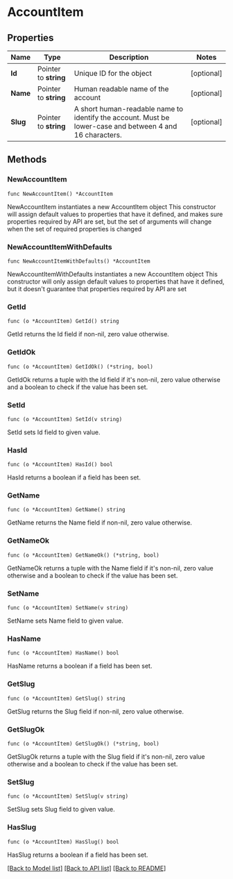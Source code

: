 # AccountItem

## Properties

Name | Type | Description | Notes
------------ | ------------- | ------------- | -------------
**Id** | Pointer to **string** | Unique ID for the object | [optional] 
**Name** | Pointer to **string** | Human readable name of the account | [optional] 
**Slug** | Pointer to **string** | A short human-readable name to identify the account. Must be lower-case and between 4 and 16 characters. | [optional] 

## Methods

### NewAccountItem

`func NewAccountItem() *AccountItem`

NewAccountItem instantiates a new AccountItem object
This constructor will assign default values to properties that have it defined,
and makes sure properties required by API are set, but the set of arguments
will change when the set of required properties is changed

### NewAccountItemWithDefaults

`func NewAccountItemWithDefaults() *AccountItem`

NewAccountItemWithDefaults instantiates a new AccountItem object
This constructor will only assign default values to properties that have it defined,
but it doesn't guarantee that properties required by API are set

### GetId

`func (o *AccountItem) GetId() string`

GetId returns the Id field if non-nil, zero value otherwise.

### GetIdOk

`func (o *AccountItem) GetIdOk() (*string, bool)`

GetIdOk returns a tuple with the Id field if it's non-nil, zero value otherwise
and a boolean to check if the value has been set.

### SetId

`func (o *AccountItem) SetId(v string)`

SetId sets Id field to given value.

### HasId

`func (o *AccountItem) HasId() bool`

HasId returns a boolean if a field has been set.

### GetName

`func (o *AccountItem) GetName() string`

GetName returns the Name field if non-nil, zero value otherwise.

### GetNameOk

`func (o *AccountItem) GetNameOk() (*string, bool)`

GetNameOk returns a tuple with the Name field if it's non-nil, zero value otherwise
and a boolean to check if the value has been set.

### SetName

`func (o *AccountItem) SetName(v string)`

SetName sets Name field to given value.

### HasName

`func (o *AccountItem) HasName() bool`

HasName returns a boolean if a field has been set.

### GetSlug

`func (o *AccountItem) GetSlug() string`

GetSlug returns the Slug field if non-nil, zero value otherwise.

### GetSlugOk

`func (o *AccountItem) GetSlugOk() (*string, bool)`

GetSlugOk returns a tuple with the Slug field if it's non-nil, zero value otherwise
and a boolean to check if the value has been set.

### SetSlug

`func (o *AccountItem) SetSlug(v string)`

SetSlug sets Slug field to given value.

### HasSlug

`func (o *AccountItem) HasSlug() bool`

HasSlug returns a boolean if a field has been set.


[[Back to Model list]](../README.md#documentation-for-models) [[Back to API list]](../README.md#documentation-for-api-endpoints) [[Back to README]](../README.md)


